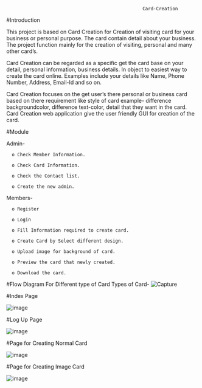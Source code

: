                                                       Card-Creation


#Introduction 

This project is based on Card Creation for Creation of visiting card for your business or personal purpose. The card contain detail about your business.
The project function mainly for the creation of visiting, personal and many other card’s.

Card Creation can be regarded as a specific get the card base on your detail, personal information, business details. In object to easiest way to create the 
card online. Examples include your details like Name, Phone Number, Address, Email-Id and so on.

Card Creation focuses on the get user’s there personal or business card based on there requirement like style of card example- difference backgroundcolor, 
difference text-color, detail that they want in the card. Card Creation web application give the user friendly GUI for creation of the card.


#Module
  
  Admin-
      
      o Check Member Information.
      
      o Check Card Information.
      
      o Check the Contact list.
      
      o Create the new admin. 
      
  Members-
      
      o Register
      
      o Login
      
      o Fill Information required to create card.
      
      o Create Card by Select different design.
     
      o Upload image for background of card.
      
      o Preview the card that newly created.
      
      o Download the card.
      
      
      
 #Flow Diagram For Different type of Card
 Types of Card-
      ![Capture](https://user-images.githubusercontent.com/67309430/184609400-5133969a-a391-4040-bebf-9997094cb11d.PNG)
      
      
      
 #Index Page
 
 ![image](https://user-images.githubusercontent.com/67309430/184609753-dbbe64b0-4cc1-4914-97f5-d2854fb82993.png)


#Log Up Page

![image](https://user-images.githubusercontent.com/67309430/184610108-4e575dc5-d8b0-433d-a044-a8ff7faac410.png)


#Page for Creating Normal Card

![image](https://user-images.githubusercontent.com/67309430/184610295-97e83812-e1dc-420f-a235-b19c6d4ddb1a.png)


#Page for Creating Image Card 

![image](https://user-images.githubusercontent.com/67309430/184610403-65091dae-ae4a-4b9d-b1a7-4bdf25332318.png)




 
 
